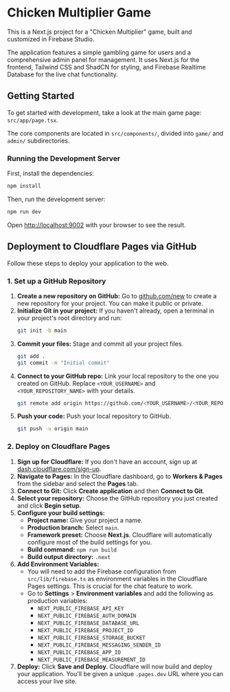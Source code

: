 # Chicken Multiplier Game

This is a Next.js project for a "Chicken Multiplier" game, built and customized in Firebase Studio.

The application features a simple gambling game for users and a comprehensive admin panel for management. It uses Next.js for the frontend, Tailwind CSS and ShadCN for styling, and Firebase Realtime Database for the live chat functionality.

## Getting Started

To get started with development, take a look at the main game page: `src/app/page.tsx`.

The core components are located in `src/components/`, divided into `game/` and `admin/` subdirectories.

### Running the Development Server

First, install the dependencies:

```bash
npm install
```

Then, run the development server:

```bash
npm run dev
```

Open [http://localhost:9002](http://localhost:9002) with your browser to see the result.

## Deployment to Cloudflare Pages via GitHub

Follow these steps to deploy your application to the web.

### 1. Set up a GitHub Repository

1.  **Create a new repository on GitHub:** Go to [github.com/new](https://github.com/new) to create a new repository for your project. You can make it public or private.
2.  **Initialize Git in your project:** If you haven't already, open a terminal in your project's root directory and run:
    ```bash
    git init -b main
    ```
3.  **Commit your files:** Stage and commit all your project files.
    ```bash
    git add .
    git commit -m "Initial commit"
    ```
4.  **Connect to your GitHub repo:** Link your local repository to the one you created on GitHub. Replace `<YOUR_USERNAME>` and `<YOUR_REPOSITORY_NAME>` with your details.
    ```bash
    git remote add origin https://github.com/<YOUR_USERNAME>/<YOUR_REPOSITORY_NAME>.git
    ```
5.  **Push your code:** Push your local repository to GitHub.
    ```bash
    git push -u origin main
    ```

### 2. Deploy on Cloudflare Pages

1.  **Sign up for Cloudflare:** If you don't have an account, sign up at [dash.cloudflare.com/sign-up](https://dash.cloudflare.com/sign-up).
2.  **Navigate to Pages:** In the Cloudflare dashboard, go to **Workers & Pages** from the sidebar and select the **Pages** tab.
3.  **Connect to Git:** Click **Create application** and then **Connect to Git**.
4.  **Select your repository:** Choose the GitHub repository you just created and click **Begin setup**.
5.  **Configure your build settings:**
    *   **Project name:** Give your project a name.
    *   **Production branch:** Select `main`.
    *   **Framework preset:** Choose **Next.js**. Cloudflare will automatically configure most of the build settings for you.
    *   **Build command:** `npm run build`
    *   **Build output directory:** `.next`
6.  **Add Environment Variables:**
    *   You will need to add the Firebase configuration from `src/lib/firebase.ts` as environment variables in the Cloudflare Pages settings. This is crucial for the chat feature to work.
    *   Go to **Settings** > **Environment variables** and add the following as production variables:
        *   `NEXT_PUBLIC_FIREBASE_API_KEY`
        *   `NEXT_PUBLIC_FIREBASE_AUTH_DOMAIN`
        *   `NEXT_PUBLIC_FIREBASE_DATABASE_URL`
        *   `NEXT_PUBLIC_FIREBASE_PROJECT_ID`
        *   `NEXT_PUBLIC_FIREBASE_STORAGE_BUCKET`
        *   `NEXT_PUBLIC_FIREBASE_MESSAGING_SENDER_ID`
        *   `NEXT_PUBLIC_FIREBASE_APP_ID`
        *   `NEXT_PUBLIC_FIREBASE_MEASUREMENT_ID`
7.  **Deploy:** Click **Save and Deploy**. Cloudflare will now build and deploy your application. You'll be given a unique `.pages.dev` URL where you can access your live site.
